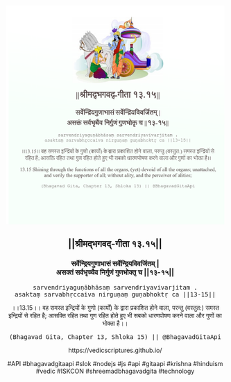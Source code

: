 <img src="../../asset/BG_13_15.png"/>
<center><h2>||श्रीमद्‍भगवद्‍-गीता १३.१५||</h2>
<h3>सर्वेन्द्रियगुणाभासं सर्वेन्द्रियविवर्जितम् |<br/>असक्तं सर्वभृच्चैव निर्गुणं गुणभोक्तृ च ||१३-१५||</h3>
<pre>sarvendriyaguṇābhāsaṃ sarvendriyavivarjitam .<br/>asaktaṃ sarvabhṛccaiva nirguṇaṃ guṇabhoktṛ ca ||13-15||</pre>
<p>।।13.15।। वह समस्त इन्द्रियों के गुणो (कार्यों) के द्वारा प्रकाशित होने वाला, परन्तु (वस्तुत:) समस्त इन्द्रियों से रहित है; आसक्ति रहित तथा गुण रहित होते हुए भी सबको धारणपोषण करने वाला और गुणों का भोक्ता है।।</p>
<pre>(Bhagavad Gita, Chapter 13, Shloka 15) || @BhagavadGitaApi</pre><p>https://vedicscriptures.github.io/</p><p>#API #bhagavadgitaapi #slok #nodejs #js #api #gitaapi #krishna #hinduism #vedic #ISKCON #shreemadbhagavadgita #technology</p></center>